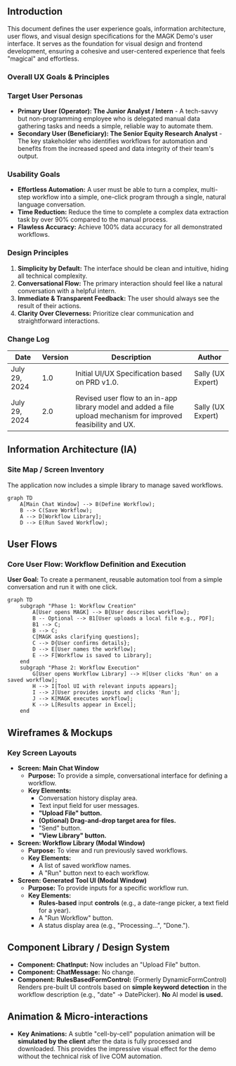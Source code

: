 ## Introduction

This document defines the user experience goals, information architecture, user flows, and visual design specifications for the MAGK Demo's user interface. It serves as the foundation for visual design and frontend development, ensuring a cohesive and user-centered experience that feels "magical" and effortless.

### Overall UX Goals & Principles

### Target User Personas

- **Primary User (Operator): The Junior Analyst / Intern** - A tech-savvy but non-programming employee who is delegated manual data gathering tasks and needs a simple, reliable way to automate them.
- **Secondary User (Beneficiary): The Senior Equity Research Analyst** - The key stakeholder who identifies workflows for automation and benefits from the increased speed and data integrity of their team's output.

### Usability Goals

- **Effortless Automation:** A user must be able to turn a complex, multi-step workflow into a simple, one-click program through a single, natural language conversation.
- **Time Reduction:** Reduce the time to complete a complex data extraction task by over 90% compared to the manual process.
- **Flawless Accuracy:** Achieve 100% data accuracy for all demonstrated workflows.

### Design Principles

1. **Simplicity by Default:** The interface should be clean and intuitive, hiding all technical complexity.
2. **Conversational Flow:** The primary interaction should feel like a natural conversation with a helpful intern.
3. **Immediate & Transparent Feedback:** The user should always see the result of their actions.
4. **Clarity Over Cleverness:** Prioritize clear communication and straightforward interactions.

### Change Log

| Date | Version | Description | Author |
| --- | --- | --- | --- |
| July 29, 2024 | 1.0 | Initial UI/UX Specification based on PRD v1.0. | Sally (UX Expert) |
| July 29, 2024 | 2.0 | Revised user flow to an in-app library model and added a file upload mechanism for improved feasibility and UX. | Sally (UX Expert) |

## Information Architecture (IA)

### Site Map / Screen Inventory

The application now includes a simple library to manage saved workflows.

```
graph TD
    A[Main Chat Window] --> B(Define Workflow);
    B --> C(Save Workflow);
    A --> D[Workflow Library];
    D --> E(Run Saved Workflow);

```

## User Flows

### Core User Flow: Workflow Definition and Execution

**User Goal:** To create a permanent, reusable automation tool from a simple conversation and run it with one click.

```
graph TD
    subgraph "Phase 1: Workflow Creation"
        A[User opens MAGK] --> B{User describes workflow};
        B -- Optional --> B1[User uploads a local file e.g., PDF];
        B1 --> C;
        B --> C;
        C[MAGK asks clarifying questions];
        C --> D{User confirms details};
        D --> E[User names the workflow];
        E --> F[Workflow is saved to Library];
    end
    subgraph "Phase 2: Workflow Execution"
        G[User opens Workflow Library] --> H[User clicks 'Run' on a saved workflow];
        H --> I[Tool UI with relevant inputs appears];
        I --> J[User provides inputs and clicks 'Run'];
        J --> K[MAGK executes workflow];
        K --> L[Results appear in Excel];
    end

```

## Wireframes & Mockups

### Key Screen Layouts

- **Screen: Main Chat Window**
    - **Purpose:** To provide a simple, conversational interface for defining a workflow.
    - **Key Elements:**
        - Conversation history display area.
        - Text input field for user messages.
        - **"Upload File" button.**
        - **(Optional) Drag-and-drop target area for files.**
        - "Send" button.
        - **"View Library" button.**
- **Screen: Workflow Library (Modal Window)**
    - **Purpose:** To view and run previously saved workflows.
    - **Key Elements:**
        - A list of saved workflow names.
        - A "Run" button next to each workflow.
- **Screen: Generated Tool UI (Modal Window)**
    - **Purpose:** To provide inputs for a specific workflow run.
    - **Key Elements:**
        - **Rules-based** input **controls** (e.g., a date-range picker, a text field for a year).
        - A "Run Workflow" button.
        - A status display area (e.g., "Processing...", "Done.").

## Component Library / Design System

- **Component: ChatInput:** Now includes an "Upload File" button.
- **Component: ChatMessage:** No change.
- **Component: RulesBasedFormControl:** (Formerly DynamicFormControl) Renders pre-built UI controls based on **simple keyword detection** in the workflow description (e.g., "date" -> DatePicker). **No** AI model **is used.**

## Animation & Micro-interactions

- **Key Animations:** A subtle "cell-by-cell" population animation will be **simulated by the client** after the data is fully processed and downloaded. This provides the impressive visual effect for the demo without the technical risk of live COM automation.